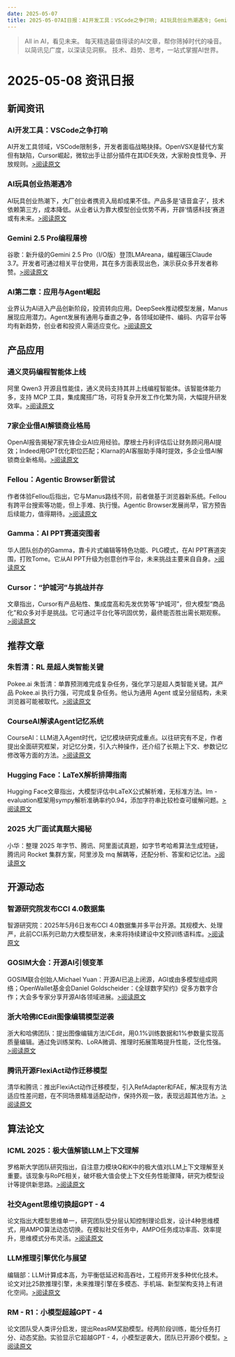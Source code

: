 ```yaml
---
date: 2025-05-07
title: 2025-05-07AI日报：AI开发工具：VSCode之争打响; AI玩具创业热潮遇冷; Gemini 2.5 Pro编程屠榜
---
```


> All in AI，看见未来。 每天精选最值得读的AI文章，帮你筛掉时代的噪音。 以简讯见广度，以深读见洞察。 技术、趋势、思考，一站式掌握AI世界。

# 2025-05-08 资讯日报

## 新闻资讯

### AI开发工具：VSCode之争打响

AI开发工具领域，VSCode限制多，开发者面临战略抉择。OpenVSX是替代方案但有缺陷，Cursor崛起，微软出手让部分插件在其IDE失效，大家盼良性竞争、开放规则。[>阅读原文](https://mp.weixin.qq.com/s?__biz=Mzg4NDQwNTI0OQ==&chksm=ce44c719678dea2f549b2fd523981398ee9bd5c59d85bef9a5815d5c9de23d3ba7497c2f3c38&idx=1&mid=2247586727&sn=0820e4c6cd97dabc7b8e3e57c7baa115#rd)

### AI玩具创业热潮遇冷

AI玩具创业热潮下，大厂创业者携资入局却成果不佳。产品多是‘语音盒子’，技术依赖第三方，成本降低。从业者认为靠大模型创业优势不再，开辟‘情感科技’赛道或有未来。[>阅读原文](https://mp.weixin.qq.com/s?__biz=Mzg5NTc0MjgwMw==&chksm=c1fac03e824e5c4e114cdabd4659980b45100262d27537a2f0b153b8cf5870150080809552f3&idx=1&mid=2247516022&sn=bd08e5c18705335ff507a5541c857975#rd)

### Gemini 2.5 Pro编程屠榜

谷歌：新升级的Gemini 2.5 Pro（I/O版）登顶LMAreana，编程碾压Claude 3.7。开发者可通过相关平台使用，其在多方面表现出色，演示获众多开发者称赞。[>阅读原文](https://mp.weixin.qq.com/s?__biz=MzI3MTA0MTk1MA==&chksm=f05e602ba4bfa3989a0a5858d1b84fb03cd3b56dcbe507c592550e872f276e75b8690b3aabb2&idx=1&mid=2652591869&sn=37f779f3ae300a6e551bdc41875c4c06#rd)

### AI第二章：应用与Agent崛起

业界认为AI进入产品创新阶段，投资转向应用。DeepSeek推动模型发展，Manus展现应用潜力。Agent发展有通用与垂直之争，各领域如硬件、编码、内容平台等均有新趋势，创业者和投资人需适应变化。[>阅读原文](https://mp.weixin.qq.com/s?__biz=MzkxNjcyNTk2NA==&chksm=c017f6abf09ca863a5296d08d82fe8ef368349963186b3abcb79cce95ddd22244a954b36ac49&idx=1&mid=2247486667&sn=d564466e9f673879ffaf7cda0a6ab5d8#rd)

## 产品应用

### 通义灵码编程智能体上线

阿里 Qwen3 开源且性能佳，通义灵码支持其并上线编程智能体。该智能体能力多，支持 MCP 工具，集成魔搭广场，可将复杂开发工作化繁为简，大幅提升研发效率。[>阅读原文](https://mp.weixin.qq.com/s?__biz=MzIzOTU0NTQ0MA==&chksm=e83356af637e2a067e000c62c7f8429bc6404ba0464da8299829b00cb4047cb76cf6c6c1fabe&idx=1&mid=2247549129&sn=befc5577ffaad548d6f1ef92d74050f2#rd)

### 7家企业借AI解锁商业格局

OpenAI报告揭秘7家先锋企业AI应用经验。摩根士丹利评估后让财务顾问用AI提效；Indeed用GPT优化职位匹配；Klarna的AI客服助手降时提效，多企业借AI解锁商业新格局。[>阅读原文](https://mp.weixin.qq.com/s?__biz=MzI3MTA0MTk1MA==&chksm=f08c4497263d78fae7f678784ba26f71c5fa6e768eb8cdf832e536b52c786bf6efe34557e416&idx=3&mid=2652591869&sn=f7d9eb190fa1b556e5b25e8ac0931d19#rd)

### Fellou：Agentic Browser新尝试

作者体验Fellou后指出，它与Manus路线不同，前者做基于浏览器新系统。Fellou有跨平台搜索等功能，但上手难、执行慢。Agentic Browser发展尚早，官方预告后续能力，值得期待。[>阅读原文](https://mp.weixin.qq.com/s?__biz=Mzk0NTYzNDQ5NQ==&chksm=c2c342849719041e7d9c74ebde6bd594ef9274b76134281177a11e335fde67666152439e5ee7&idx=1&mid=2247510180&sn=96e83db2bc3868ead2535c34da614e39#rd)

### Gamma：AI PPT赛道突围者

华人团队创办的Gamma，靠卡片式编辑等特色功能、PLG模式，在AI PPT赛道突围，打败Tome。它从AI PPT升级为创意创作平台，未来挑战主要来自自身。[>阅读原文](https://mp.weixin.qq.com/s?__biz=MzkyMjUxOTI0Mw==&chksm=c0c6432a1ee0d099f022069222ca69c3ceb50862aa28ea42006adbcb263ecbf91200caae0dd8&idx=1&mid=2247527197&sn=415110f139e06181798216b5c6ac3f44#rd)

### Cursor：“护城河”与挑战并存

文章指出，Cursor有产品粘性、集成度高和先发优势等“护城河”，但大模型“商品化”和众多对手是挑战。它可通过平台化等巩固优势，最终能否胜出需长期观察。[>阅读原文](https://mp.weixin.qq.com/s?__biz=Mzg5NTc0MjgwMw==&chksm=c18959c8f2cf50256970ff76fcba1443cd4820a74a071eea4e30bdafdc0d47e93377f167ebf7&idx=2&mid=2247516022&sn=98543267e70801c48a3d15aa5bdb6221#rd)

## 推荐文章

### 朱哲清：RL 是超人类智能关键

Pokee.ai 朱哲清：单靠预测难完成复杂任务，强化学习是超人类智能关键。其产品 Pokee.ai 执行力强，可完成复杂任务。他认为通用 Agent 或呈分层结构，未来浏览器可能被取代。[>阅读原文](https://mp.weixin.qq.com/s?__biz=MzA5ODEzMjIyMA==&chksm=918068d8c7683db6130ff97ccab1f3562f00682a9f863422b60bdfae53c4a82e13a8b0a2940c&idx=1&mid=2247724714&sn=b6e8c93a34195e7625400196fc97c60a#rd)

### CourseAI解读Agent记忆系统

CourseAI：LLM进入Agent时代，记忆模块研究成重点。以往研究有不足，作者提出全面研究框架，对记忆分类，引入六种操作，还介绍了长期上下文、参数记忆修改等方面的方法。[>阅读原文](https://mp.weixin.qq.com/s?__biz=MzkzNjgwNzMwNQ==&chksm=c3115b673030990c897d91f76bca5558ebd64a9ed4c5d7b924ea5deec2888d3e70e3dbbd3d03&idx=1&mid=2247485959&sn=44614848460af15414b5a32b9cf6f131#rd)

### Hugging Face：LaTeX解析排障指南

Hugging Face文章指出，大模型评估中LaTeX公式解析难，无标准方法。lm - evaluation框架用sympy解析准确率约0.94，添加字符串比较检查可缓解问题。[>阅读原文](https://mp.weixin.qq.com/s?__biz=Mzk0MDQyNTY4Mw==&chksm=c33936a0193ad317f88c3eb7d2c9ec5e1fc96060f9840a1f83b2ca4e4674475e339ffa0cd7aa&idx=1&mid=2247494682&sn=54a15bb466cf19990765f4d4c65057c2#rd)

### 2025 大厂面试真题大揭秘

小华：整理 2025 年字节、腾讯、阿里面试真题，如字节考哈希算法生成短链，腾讯问 Rocket 集群方案，阿里涉及 mq 解耦等，还配分析、答案和记忆法。[>阅读原文](https://mp.weixin.qq.com/s?__biz=Mzk0MjcxOTM2Nw==&chksm=c2b8120a059e06975ae91e025b2e53653a3e6b3c41cc654385461ddeae38b96c78385bd0de08&idx=2&mid=2247492113&sn=eb4479106c8a4b5fcdfc9c22612c6508#rd)

## 开源动态

### 智源研究院发布CCI 4.0数据集

智源研究院：2025年5月6日发布CCI 4.0数据集并多平台开源。其规模大、处理严，此前CCI系列已助力大模型研发，未来将持续建设中文预训练语料库。[>阅读原文](https://mp.weixin.qq.com/s?__biz=Mzg4NDQwNTI0OQ==&chksm=cea9647d27b78fdd3f1d9b60f1542c790f1e1ddabf0d09325af4461d46792a1670a662d7eb76&idx=3&mid=2247586727&sn=d59beea85e19995d44a0200e6c553b20#rd)

### GOSIM大会：开源AI引领变革

GOSIM联合创始人Michael Yuan：开源AI已追上闭源，AGI或由多模型组成网络；OpenWallet基金会Daniel Goldscheider：《全球数字契约》促多方数字合作；大会多专家分享开源AI各领域进展。[>阅读原文](https://mp.weixin.qq.com/s?__biz=Mzg4NDQwNTI0OQ==&chksm=cecc594714c28c4257a7c2a10425cb6dcab40c0f84a9a45ed39e7d200c6be2389c0412afbf4e&idx=2&mid=2247586727&sn=71f9045ae22cdc243d038045f1c4ee9f#rd)

### 浙大哈佛ICEdit图像编辑模型逆袭

浙大和哈佛团队：提出图像编辑方法ICEdit，用0.1%训练数据和1%参数量实现高质量编辑。通过免训练架构、LoRA微调、推理时拓展策略提升性能，泛化性强。[>阅读原文](https://mp.weixin.qq.com/s?__biz=MzI3MTA0MTk1MA==&chksm=f0da50ce9f54df806eb2c085a7ba456932a20c6030424a502e02b8f2f8894f36b33712d87e27&idx=2&mid=2652591869&sn=fca802493de0850860ad034e28b3909c#rd)

### 腾讯开源FlexiAct动作迁移模型

清华和腾讯：推出FlexiAct动作迁移模型，引入RefAdapter和FAE，解决现有方法适应性差问题，在不同场景精准适配动作，保持外观一致，表现远超其他方法。[>阅读原文](https://mp.weixin.qq.com/s?__biz=MzkzNTY3NjM1Ng==&chksm=c358db5fbe345f08a10d04256633c63ce52bcf71901714d2f350a5ab3a90c33e8a0aa405df0f&idx=1&mid=2247491844&sn=4a25c6016f72eb253bb5a6cd82b9edae#rd)

## 算法论文

### ICML 2025：极大值解锁LLM上下文理解

罗格斯大学团队研究指出，自注意力模块Q和K中的极大值对LLM上下文理解至关重要。该现象与RoPE相关，破坏极大值会使上下文任务性能骤降，研究为模型设计等提供新思路。[>阅读原文](https://mp.weixin.qq.com/s?__biz=MzI3ODgwODA2MA==&chksm=ea5dbaaf4c99169fdf684c5908bd71dde6e496cf710ed86e33c83c7d15ddb89e0b9fd401f80a&idx=2&mid=2247538520&sn=d32405cf632b452c419652b246645a07#rd)

### 社交Agent思维切换超GPT - 4

论文指出大模型思维单一，研究团队受分层认知控制理论启发，设计4种思维模式，用AMPO算法动态切换。在模拟社交任务中，AMPO任务成功率高、效率提升，思维模式分布灵活。[>阅读原文](https://mp.weixin.qq.com/s?__biz=MzI3ODgwODA2MA==&chksm=ea7a3bf6f892d55c45e28a268eda82a13e0de66c88ec41ec81758bebac8a22146e18022643e4&idx=3&mid=2247538520&sn=fe6c8acf3bf04c07757f4543b18fd1f2#rd)

### LLM推理引擎优化与展望

编辑部：LLM计算成本高，为平衡低延迟和高吞吐，工程师开发多种优化技术。论文对比25款推理引擎，未来推理引擎在多模态、手机端、新型架构支持上有进化空间。[>阅读原文](https://mp.weixin.qq.com/s?__biz=MzI3ODgwODA2MA==&chksm=ea32a2953821a1513cd0f9f563705058569b4973289a46278085fc892c199b7a2f72c523a54b&idx=4&mid=2247538520&sn=c4de3f82aac6b7d887c158c8e5d16a8d#rd)

### RM - R1：小模型超越GPT - 4

论文团队受人类评分启发，提出ReasRM奖励模型。经两阶段训练，能分任务打分、动态奖励。实验显示它超越GPT - 4，小模型逆袭大，团队已开源6个模型。[>阅读原文](https://mp.weixin.qq.com/s?__biz=MzI3ODgwODA2MA==&chksm=ea3d381a68a1a908f19d834db5911a12be1ee26aaaaf546c7d00ae37ffb0c5f2366be0a4a657&idx=1&mid=2247538520&sn=677216885f218ed079c199f1051a8dcd#rd)

